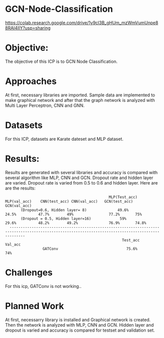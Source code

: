 # GCN-Node-Classification


https://colab.research.google.com/drive/1y9cl3B_gHUm_mzWmVumUnpe88RAI4IIY?usp=sharing 

# Objective:

The objective of this ICP is to GCN Node Classification.

# Approaches

At first, necessary libraries are imported. Sample data are implemented to make graphical network and after that the graph network 
is analyzed with Multi Layer Perceptron, CNN and GNN.

# Datasets

For this ICP, datasets are Karate dateset and MLP dataset.

# Results:

Results are generated with several libraries and accuracy is compared with several algorithm like MLP, CNN and GCN. Dropout rate and hidden layer are varied. 
Dropout rate is varied from 0.5 to 0.6 and hidden layer. Here are are the results:

                                                   MLP(Test_acc)   MLP(val_acc)    CNN(test_acc) CNN(val_acc)   GCN(test_acc)   GCN(val_acc)
           (Dropout=0.6, Hidden layer= 8)              49.6%          24.5%          47.7%        49%                77.2%       75%
           (Dropout = 0.5, Hidden layer=16)             59%           29.6%          48.2%        49.2%              76.9%       74.8%
      ---------------------------------------------------------------------------------------------------------------------------------------------------
                                                         Test_acc         Val_acc
                     GATConv                               75.6%           74%

# Challenges

For this icp, GATConv is not working..

# Planned Work

At first, necessarry library is installed and Graphical network is created. Then the network is analyzed with MLP, CNN and GCN. Hidden layer and dropout is varied and 
accuracy is compared for testset and validation set. 
